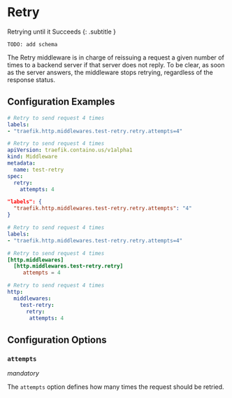 # Retry

Retrying until it Succeeds
{: .subtitle }

`TODO: add schema`

The Retry middleware is in charge of reissuing a request a given number of times to a backend server if that server does not reply.
To be clear, as soon as the server answers, the middleware stops retrying, regardless of the response status.

## Configuration Examples

```yaml tab="Docker"
# Retry to send request 4 times
labels:
- "traefik.http.middlewares.test-retry.retry.attempts=4"
```

```yaml tab="Kubernetes"
# Retry to send request 4 times
apiVersion: traefik.containo.us/v1alpha1
kind: Middleware
metadata:
  name: test-retry
spec:
  retry:
    attempts: 4
```

```json tab="Marathon"
"labels": {
  "traefik.http.middlewares.test-retry.retry.attempts": "4"
}
```

```yaml tab="Rancher"
# Retry to send request 4 times
labels:
- "traefik.http.middlewares.test-retry.retry.attempts=4"
```

```toml tab="File (TOML)"
# Retry to send request 4 times
[http.middlewares]
  [http.middlewares.test-retry.retry]
     attempts = 4
```

```yaml tab="File (YAML)"
# Retry to send request 4 times
http:
  middlewares:
    test-retry:
      retry:
       attempts: 4
```

## Configuration Options

### `attempts` 

_mandatory_

The `attempts` option defines how many times the request should be retried.